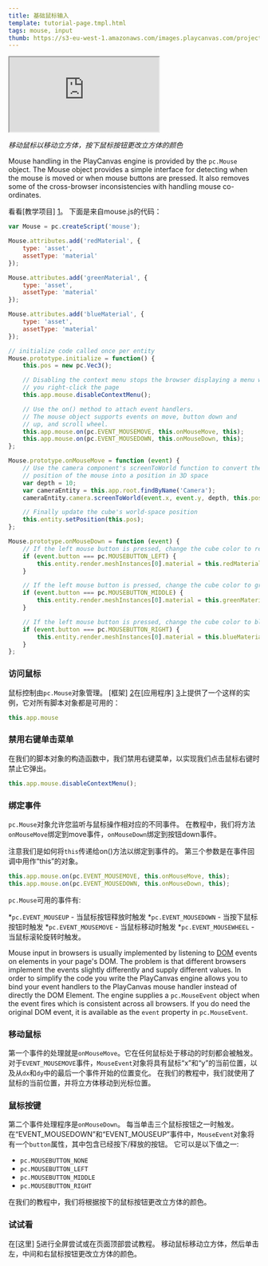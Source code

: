 ```yaml
---
title: 基础鼠标输入
template: tutorial-page.tmpl.html
tags: mouse, input
thumb: https://s3-eu-west-1.amazonaws.com/images.playcanvas.com/projects/12/405819/2DF062-image-75.jpg
---
```


<iframe src="https://playcanv.as/p/MHIdZgaj/?overlay=false"></iframe>

*移动鼠标以移动立方体，按下鼠标按钮更改立方体的颜色*

Mouse handling in the PlayCanvas engine is provided by the `pc.Mouse` object. The Mouse object provides a simple interface for detecting when the mouse is moved or when mouse buttons are pressed. It also removes some of the cross-browser inconsistencies with handling mouse co-ordinates.

看看[教学项目] [1]。 下面是来自mouse.js的代码：

```javascript
var Mouse = pc.createScript('mouse');

Mouse.attributes.add('redMaterial', {
    type: 'asset',
    assetType: 'material'
});

Mouse.attributes.add('greenMaterial', {
    type: 'asset',
    assetType: 'material'
});

Mouse.attributes.add('blueMaterial', {
    type: 'asset',
    assetType: 'material'
});

// initialize code called once per entity
Mouse.prototype.initialize = function() {
    this.pos = new pc.Vec3();

    // Disabling the context menu stops the browser displaying a menu when
    // you right-click the page
    this.app.mouse.disableContextMenu();

    // Use the on() method to attach event handlers.
    // The mouse object supports events on move, button down and
    // up, and scroll wheel.
    this.app.mouse.on(pc.EVENT_MOUSEMOVE, this.onMouseMove, this);
    this.app.mouse.on(pc.EVENT_MOUSEDOWN, this.onMouseDown, this);
};

Mouse.prototype.onMouseMove = function (event) {
    // Use the camera component's screenToWorld function to convert the
    // position of the mouse into a position in 3D space
    var depth = 10;
    var cameraEntity = this.app.root.findByName('Camera');
    cameraEntity.camera.screenToWorld(event.x, event.y, depth, this.pos);

    // Finally update the cube's world-space position
    this.entity.setPosition(this.pos);
};

Mouse.prototype.onMouseDown = function (event) {
    // If the left mouse button is pressed, change the cube color to red
    if (event.button === pc.MOUSEBUTTON_LEFT) {
        this.entity.render.meshInstances[0].material = this.redMaterial.resource;
    }

    // If the left mouse button is pressed, change the cube color to green
    if (event.button === pc.MOUSEBUTTON_MIDDLE) {
        this.entity.render.meshInstances[0].material = this.greenMaterial.resource;
    }

    // If the left mouse button is pressed, change the cube color to blue
    if (event.button === pc.MOUSEBUTTON_RIGHT) {
        this.entity.render.meshInstances[0].material = this.blueMaterial.resource;
    }
};
```

### 访问鼠标

鼠标控制由`pc.Mouse`对象管理。 [框架] [2]在[应用程序] [3]上提供了一个这样的实例，它对所有脚本对象都是可用的：

```javascript
this.app.mouse
```

### 禁用右键单击菜单

在我们的脚本对象的构造函数中，我们禁用右键菜单，以实现我们点击鼠标右键时禁止它弹出。

```javascript
this.app.mouse.disableContextMenu();
```

### 绑定事件

`pc.Mouse`对象允许您监听与鼠标操作相对应的不同事件。 在教程中，我们将方法`onMouseMove`绑定到move事件，`onMouseDown`绑定到按钮down事件。

注意我们是如何将`this`传递给on()方法以绑定到事件的。 第三个参数是在事件回调中用作“this”的对象。

```javascript
this.app.mouse.on(pc.EVENT_MOUSEMOVE, this.onMouseMove, this);
this.app.mouse.on(pc.EVENT_MOUSEDOWN, this.onMouseDown, this);
```

`pc.Mouse`可用的事件有:

*`pc.EVENT_MOUSEUP` - 当鼠标按钮释放时触发
*`pc.EVENT_MOUSEDOWN` - 当按下鼠标按钮时触发
*`pc.EVENT_MOUSEMOVE` - 当鼠标移动时触发
*`pc.EVENT_MOUSEWHEEL` - 当鼠标滚轮旋转时触发。

Mouse input in browsers is usually implemented by listening to [DOM][4] events on elements in your page's DOM. The problem is that different browsers implement the events slightly differently and supply different values. In order to simplify the code you write the PlayCanvas engine allows you to bind your event handlers to the PlayCanvas mouse handler instead of directly the DOM Element. The engine supplies a `pc.MouseEvent` object when the event fires which is consistent across all browsers. If you do need the original DOM event, it is available as the `event` property in `pc.MouseEvent`.

### 移动鼠标

第一个事件的处理就是`onMouseMove`。它在任何鼠标处于移动的时刻都会被触发。对于`EVENT_MOUSEMOVE`事件，`MouseEvent`对象将具有鼠标“x”和“y”的当前位置，以及从`dx`和`dy`中的最后一个事件开始的位置变化。 在我们的教程中，我们就使用了鼠标的当前位置，并将立方体移动到光标位置。

### 鼠标按键

第二个事件处理程序是`onMouseDown`。 每当单击三个鼠标按钮之一时触发。 在“EVENT_MOUSEDOWN”和“EVENT_MOUSEUP”事件中，`MouseEvent`对象将有一个`button`属性，其中包含已经按下/释放的按钮。 它可以是以下值之一:

* `pc.MOUSEBUTTON_NONE`
* `pc.MOUSEBUTTON_LEFT`
* `pc.MOUSEBUTTON_MIDDLE`
* `pc.MOUSEBUTTON_RIGHT`

在我们的教程中，我们将根据按下的鼠标按钮更改立方体的颜色。

### 试试看

在[这里] [5]进行全屏尝试或在页面顶部尝试教程。 移动鼠标移动立方体，然后单击左，中间和右鼠标按钮更改立方体的颜色。

[1]: https://playcanvas.com/project/405819/overview/tutorial-basic-mouse-input
[2]: /user-manual/glossary#framework
[3]: /user-manual/glossary#app
[4]: /user-manual/glossary#dom
[5]: https://playcanv.as/p/MHIdZgaj/

